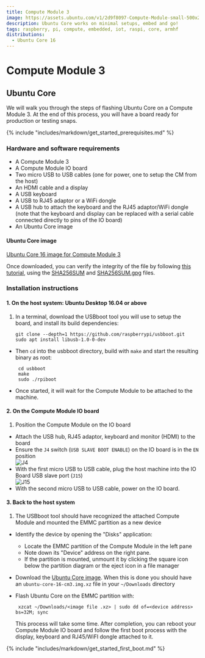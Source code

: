 ```yaml
---
title: Compute Module 3
image: https://assets.ubuntu.com/v1/2d9f8097-Compute-Module-small-500x2802.jpg
description: Ubuntu Core works on minimal setups, embed and go!
tags: raspberry, pi, compute, embedded, iot, raspi, core, armhf
distributions:
  - Ubuntu Core 16
---
```


# Compute Module 3

## Ubuntu Core

We will walk you through the steps of flashing Ubuntu Core on a Compute Module 3. At the end of this process, you will have a board ready for production or testing snaps.

{% include "includes/markdown/get_started_prerequisites.md" %}

### Hardware and software requirements

  * A Compute Module 3
  * A Compute Module IO board
  * Two micro USB to USB cables (one for power, one to setup the CM from the host)
  * An HDMI cable and a display
  * A USB keyboard
  * A USB to RJ45 adaptor or a WiFi dongle
  * A USB hub to attach the keyboard and the RJ45 adaptor/WiFi dongle (note that the keyboard and display can be replaced with a serial cable connected directly to pins of the IO board)
  * An Ubuntu Core image

#### Ubuntu Core image

[Ubuntu Core 16 image for Compute Module 3](http://cdimage.ubuntu.com/ubuntu-core/16/stable/current/ubuntu-core-16-cm3.img.xz)

Once downloaded, you can verify the integrity of the file by following [this tutorial](https://tutorials.ubuntu.com/tutorial/tutorial-how-to-verify-ubuntu), using the [SHA256SUM](http://cdimage.ubuntu.com/ubuntu-core/16/stable/current/SHA256SUMS) and [SHA256SUM.gpg](http://cdimage.ubuntu.com/ubuntu-core/16/stable/current/SHA256SUMS.gpg) files.

### Installation instructions

#### 1. On the host system: Ubuntu Desktop 16.04 or above

 1. In a terminal, download the USBboot tool you will use to setup the board, and install its build dependencies:

        git clone --depth=1 https://github.com/raspberrypi/usbboot.git
        sudo apt install libusb-1.0-0-dev

 * Then `cd` into the usbboot directory, build with `make` and start the resulting binary as root:

        cd usbboot
        make
        sudo ./rpiboot

 * Once started, it will wait for the Compute Module to be attached to the machine.

#### 2. On the Compute Module IO board

 1. Position the Compute Module on the IO board
 * Attach the USB hub, RJ45 adaptor, keyboard and monitor (HDMI) to the board
 * Ensure the `J4` switch (`USB SLAVE BOOT ENABLE`) on the IO board is in the `EN` position             
     ![J4](https://assets.ubuntu.com/v1/55329e6f-CM3_J4.JPG?w=300)
 * With the first micro USB to USB cable, plug the host machine into the IO Board USB slave port (`J15`)   
     ![J15](https://assets.ubuntu.com/v1/2073d0aa-CM3_J15.JPG?w=300)
 * With the second micro USB to USB cable, power on the IO board.

#### 3. Back to the host system

 1. The USBboot tool should have recognized the attached Compute Module and mounted the EMMC partition as a new device
 * Identify the device by opening the "Disks" application:
    * Locate the EMMC partition of the Compute Module in the left pane
    * Note down its "Device" address on the right pane.
    * If the partition is mounted, unmount it by clicking the square icon below the partition diagram or the eject icon in a file manager
 * Download the [Ubuntu Core image](#ubuntu-core-image). When this is done you should have an `ubuntu-core-16-cm3.img.xz` file in your `~/Downloads` directory
 * Flash Ubuntu Core on the EMMC partition with:

        xzcat ~/Downloads/<image file .xz> | sudo dd of=<device address> bs=32M; sync

     This process will take some time. After completion, you can reboot your Compute Module IO board and follow the first boot process with the display, keyboard and RJ45/WiFI dongle attached to it.

{% include "includes/markdown/get_started_first_boot.md" %}
